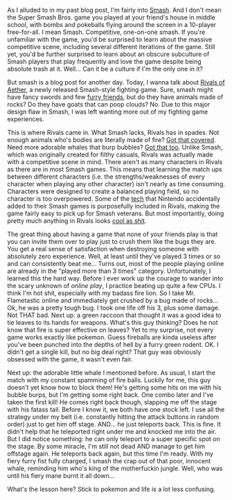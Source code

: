 As I alluded to in my past blog post, I'm fairly into <a href="https://en.wikipedia.org/wiki/Professional_Super_Smash_Bros._competition">Smash</a>. And I don't mean the Super Smash Bros. game you played at your friend's house in middle school, with bombs and pokeballs flying around the screen in a 10-player free-for-all. I mean Smash. Competitive, one-on-one smash. If you're unfamiliar with the game, you'd be surprised to learn about the massive competitive scene, including several different iterations of the game. Still yet, you'd be further surprised to learn about an obscure subculture of Smash players that play frequently and love the game despite being absolute trash at it. Well... Can it be a culture if I'm the only one in it?

But smash is a blog post for another day. Today, I wanna talk about <a href="http://www.rivalsofaether.com/">Rivals of Aether</a>, a newly released Smash-style fighting game. Sure, smash might have fancy swords and few <a href="http://pm1.narvii.com/5976/fedcb85d963978ec01848e716b011ddae4c9a348_hq.jpg">furry friends</a>, but do they have animals made of rocks? Do they have goats that can poop clouds? No. Due to this major design flaw in Smash, I was left wanting more out of my fighting game experiences.

This is where Rivals came in. What Smash lacks, Rivals has in spades. Not enough animals who's bodies are literally made of fire? <a href="http://www.rivalsofaether.com/characters/zetterburn/">Got that covered</a>. Need more adorable whales that burp bubbles? <a href="http://www.rivalsofaether.com/characters/orcane/">Got that too</a>. Unlike Smash, which was originally created for filthy casuals, Rivals was actually made with a competitive scene in mind. There aren't as many characters in Rivals as there are in most Smash games. This means that learning the match ups between different characters (i.e. the strengths/weaknesses of every character when playing any other character) isn't nearly as time consuming. Characters were designed to create a balanced playing field, so no character is too overpowered. Some of the <a href="https://www.ssbwiki.com/Advanced_technique">tech</a> that Nintendo accidentally added to their Smash games is purposefully included in Rivals, making the game fairly easy to pick up for Smash veterans. But most importantly, doing pretty much anything in Rivals looks <a href="https://www.youtube.com/watch?v=LSO1jAqi3wk">cool as shit</a>.

The great thing about having a game that none of your friends play is that you can invite them over to play just to crush them like the bugs they are. You get a real sense of satisfaction when destroying someone with absolutely zero experience. Well, at least until they've played 3 times or so and can consistently beat me... Turns out, most of the people playing online are already in the "played more than 3 times" category. Unfortunately, I learned this the hard way. Before I ever work up the courage to wander into the scary unknown of <i>online play</i>, I practice beating up quite a few CPUs. I think I'm hot shit, especially with my badass fire lion. So I take Mr. Flametastic online and immediately get crushed by a bug made of rocks... Ok, he was a pretty tough bug. I took one life off his 3, plus some damage. Not THAT bad. Next up: a green raccoon that thought it was a good idea to tie leaves to its hands for weapons. What's this guy thinking? Does he not know that fire is super effective on leaves? Yet to my surprise, not every game works exactly like pokemon. Guess fireballs are kinda useless after you've been punched into the depths of hell by a furry green rodent. OK. I didn't get a single kill, but no big deal right? That guy was obviously obsessed with the game, it wasn't even fair. 

Next up: the adorable little whale I mentioned before. As usual, I start the match with my constant spamming of fire balls. Luckily for me, this guy doesn't yet know how to block them! He's getting some hits on me with his bubble burps, but I'm getting some right back. One combo later and I've taken the first kill! He comes right back though, slapping me off the stage with his fatass tail. Before I know it, we both have one stock left. I use all the strategy under my belt (i.e. constantly hitting the attack buttons in random order) just to get him off stage. AND... he just teleports back. This is fine. It didn't help that he teleported right under me and knocked me into the air. But I did notice something: he can only teleport to a super specific spot on the stage. By some miracle, I'm still not dead AND manage to get him offstage again. He teleports back again, but this time I'm ready. With my fiery furry fist fully charged, I smash the crap out of that poor, innocent whale, reminding him who's king of the motherfuckin jungle. Well, who was until his fiery mane burnt it all down...

What's the lesson here? Stick to pokemon and life is a lot less confusing.
